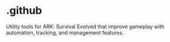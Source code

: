 # .github
Utility tools for ARK: Survival Evolved that improve gameplay with automation, tracking, and management features.
